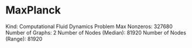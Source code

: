 # MaxPlanck

Kind: Computational Fluid Dynamics Problem
Max Nonzeros: 327680
Number of Graphs: 2
Number of Nodes (Median): 81920
Number of Nodes (Range): 81920